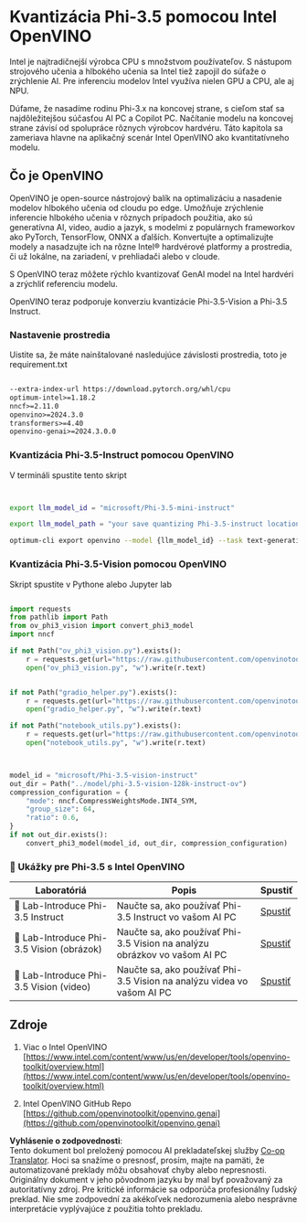 <!--
CO_OP_TRANSLATOR_METADATA:
{
  "original_hash": "3139a6a82f357a9f90f1fe51c4caf65a",
  "translation_date": "2025-07-16T22:04:00+00:00",
  "source_file": "md/01.Introduction/04/UsingIntelOpenVINOQuantifyingPhi.md",
  "language_code": "sk"
}
-->
# **Kvantizácia Phi-3.5 pomocou Intel OpenVINO**

Intel je najtradičnejší výrobca CPU s množstvom používateľov. S nástupom strojového učenia a hlbokého učenia sa Intel tiež zapojil do súťaže o zrýchlenie AI. Pre inferenciu modelov Intel využíva nielen GPU a CPU, ale aj NPU.

Dúfame, že nasadíme rodinu Phi-3.x na koncovej strane, s cieľom stať sa najdôležitejšou súčasťou AI PC a Copilot PC. Načítanie modelu na koncovej strane závisí od spolupráce rôznych výrobcov hardvéru. Táto kapitola sa zameriava hlavne na aplikačný scenár Intel OpenVINO ako kvantitatívneho modelu.

## **Čo je OpenVINO**

OpenVINO je open-source nástrojový balík na optimalizáciu a nasadenie modelov hlbokého učenia od cloudu po edge. Umožňuje zrýchlenie inferencie hlbokého učenia v rôznych prípadoch použitia, ako sú generatívna AI, video, audio a jazyk, s modelmi z populárnych frameworkov ako PyTorch, TensorFlow, ONNX a ďalších. Konvertujte a optimalizujte modely a nasadzujte ich na rôzne Intel® hardvérové platformy a prostredia, či už lokálne, na zariadení, v prehliadači alebo v cloude.

S OpenVINO teraz môžete rýchlo kvantizovať GenAI model na Intel hardvéri a zrýchliť referenciu modelu.

OpenVINO teraz podporuje konverziu kvantizácie Phi-3.5-Vision a Phi-3.5 Instruct.

### **Nastavenie prostredia**

Uistite sa, že máte nainštalované nasledujúce závislosti prostredia, toto je requirement.txt

```txt

--extra-index-url https://download.pytorch.org/whl/cpu
optimum-intel>=1.18.2
nncf>=2.11.0
openvino>=2024.3.0
transformers>=4.40
openvino-genai>=2024.3.0.0

```

### **Kvantizácia Phi-3.5-Instruct pomocou OpenVINO**

V termináli spustite tento skript

```bash


export llm_model_id = "microsoft/Phi-3.5-mini-instruct"

export llm_model_path = "your save quantizing Phi-3.5-instruct location"

optimum-cli export openvino --model {llm_model_id} --task text-generation-with-past --weight-format int4 --group-size 128 --ratio 0.6  --sym  --trust-remote-code {llm_model_path}


```

### **Kvantizácia Phi-3.5-Vision pomocou OpenVINO**

Skript spustite v Pythone alebo Jupyter lab

```python

import requests
from pathlib import Path
from ov_phi3_vision import convert_phi3_model
import nncf

if not Path("ov_phi3_vision.py").exists():
    r = requests.get(url="https://raw.githubusercontent.com/openvinotoolkit/openvino_notebooks/latest/notebooks/phi-3-vision/ov_phi3_vision.py")
    open("ov_phi3_vision.py", "w").write(r.text)


if not Path("gradio_helper.py").exists():
    r = requests.get(url="https://raw.githubusercontent.com/openvinotoolkit/openvino_notebooks/latest/notebooks/phi-3-vision/gradio_helper.py")
    open("gradio_helper.py", "w").write(r.text)

if not Path("notebook_utils.py").exists():
    r = requests.get(url="https://raw.githubusercontent.com/openvinotoolkit/openvino_notebooks/latest/utils/notebook_utils.py")
    open("notebook_utils.py", "w").write(r.text)



model_id = "microsoft/Phi-3.5-vision-instruct"
out_dir = Path("../model/phi-3.5-vision-128k-instruct-ov")
compression_configuration = {
    "mode": nncf.CompressWeightsMode.INT4_SYM,
    "group_size": 64,
    "ratio": 0.6,
}
if not out_dir.exists():
    convert_phi3_model(model_id, out_dir, compression_configuration)

```

### **🤖 Ukážky pre Phi-3.5 s Intel OpenVINO**

| Laboratóriá    | Popis | Spustiť |
| -------- | ------- |  ------- |
| 🚀 Lab-Introduce Phi-3.5 Instruct  | Naučte sa, ako používať Phi-3.5 Instruct vo vašom AI PC    |  [Spustiť](../../../../../code/09.UpdateSamples/Aug/intel-phi35-instruct-zh.ipynb)    |
| 🚀 Lab-Introduce Phi-3.5 Vision (obrázok) | Naučte sa, ako používať Phi-3.5 Vision na analýzu obrázkov vo vašom AI PC      |  [Spustiť](../../../../../code/09.UpdateSamples/Aug/intel-phi35-vision-img.ipynb)    |
| 🚀 Lab-Introduce Phi-3.5 Vision (video)   | Naučte sa, ako používať Phi-3.5 Vision na analýzu videa vo vašom AI PC    |  [Spustiť](../../../../../code/09.UpdateSamples/Aug/intel-phi35-vision-video.ipynb)    |

## **Zdroje**

1. Viac o Intel OpenVINO [https://www.intel.com/content/www/us/en/developer/tools/openvino-toolkit/overview.html](https://www.intel.com/content/www/us/en/developer/tools/openvino-toolkit/overview.html)

2. Intel OpenVINO GitHub Repo [https://github.com/openvinotoolkit/openvino.genai](https://github.com/openvinotoolkit/openvino.genai)

**Vyhlásenie o zodpovednosti**:  
Tento dokument bol preložený pomocou AI prekladateľskej služby [Co-op Translator](https://github.com/Azure/co-op-translator). Hoci sa snažíme o presnosť, prosím, majte na pamäti, že automatizované preklady môžu obsahovať chyby alebo nepresnosti. Originálny dokument v jeho pôvodnom jazyku by mal byť považovaný za autoritatívny zdroj. Pre kritické informácie sa odporúča profesionálny ľudský preklad. Nie sme zodpovední za akékoľvek nedorozumenia alebo nesprávne interpretácie vyplývajúce z použitia tohto prekladu.